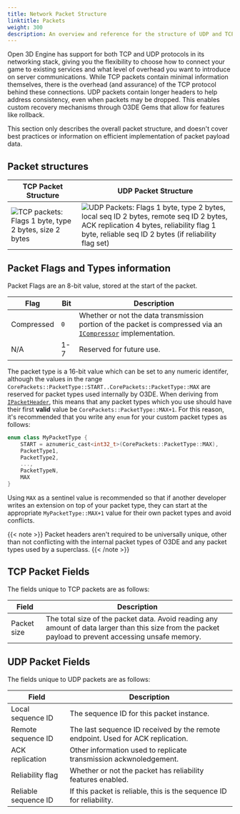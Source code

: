 ```yaml
---
title: Network Packet Structure
linktitle: Packets
weight: 300
description: An overview and reference for the structure of UDP and TCP packets used by the Open 3D Engine networking stack.
---
```


Open 3D Engine has support for both TCP and UDP protocols in its networking stack, giving you the flexibility to choose how to connect your game to existing services and what level of overhead you want to introduce on server communications. While TCP packets contain minimal information themselves, there is the overhead (and assurance) of the TCP protocol behind these connections. UDP packets contain longer headers to help address consistency, even when packets may be dropped. This enables custom recovery mechanisms through O3DE Gems that allow for features like rollback.

This section only describes the overall packet structure, and doesn't cover best practices or information on efficient implementation of packet payload data.

## Packet structures

| TCP Packet Structure | UDP Packet Structure |
|--|--|
| ![TCP packets: Flags 1 byte, type 2 bytes, size 2 bytes](/images/user-guide/networking/tcp-packet-structure.png) | ![UDP Packets: Flags 1 byte, type 2 bytes, local seq ID 2 bytes, remote seq ID 2 bytes, ACK replication 4 bytes, reliability flag 1 byte, reliable seq ID 2 bytes (if reliability flag set)](/images/user-guide/networking/udp-packet-structure.png) |

## Packet Flags and Types information

Packet Flags are an 8-bit value, stored at the start of the packet.

| Flag | Bit | Description |
|--|--|--|
| Compressed | `0` | Whether or not the data transmission portion of the packet is compressed via an [`ICompressor`](/docs/api/frameworks/aznetworking/class_az_networking_1_1_i_compressor.html) implementation. |
| N/A | 1-7 | Reserved for future use. |

The packet type is a 16-bit value which can be set to any numeric identifer, although the values in the range `CorePackets::PacketType::START..CorePackets::PacketType::MAX`
are reserved for packet types used internally by O3DE. When deriving from [`IPacketHeader`](/docs/api/frameworks/aznetworking/class_az_networking_1_1_i_packet_header.html),
this means that any packet types which you use should have their first **valid** value be `CorePackets::PacketType::MAX+1`. For this reason, it's recommended that you write
any `enum` for your custom packet types as follows:

```cpp
enum class MyPacketType {
    START = aznumeric_cast<int32_t>(CorePackets::PacketType::MAX),
    PacketType1,
    PacketType2,
    ...,
    PacketTypeN,
    MAX
}
```

Using `MAX` as a sentinel value is recommended so that if another developer writes an extension on top of your packet type,
they can start at the appropriate `MyPacketType::MAX+1` value for their own packet types and avoid conflicts.

{{< note >}}
Packet headers aren't required to be universally unique, other than not conflicting with the internal packet types of O3DE and any packet types used by a superclass.
{{< /note >}}

## TCP Packet Fields

The fields unique to TCP packets are as follows:

| Field | Description |
|--|--|
| Packet size | The total size of the packet data. Avoid reading any amount of data larger than this size from the packet payload to prevent accessing unsafe memory. |

## UDP Packet Fields

The fields unique to UDP packets are as follows:

| Field | Description |
|--|--|
| Local sequence ID | The sequence ID for this packet instance. |
| Remote sequence ID | The last sequence ID received by the remote endpoint. Used for ACK replication. |
| ACK replication | Other information used to replicate transmission ackwnoledgement. |
| Reliability flag | Whether or not the packet has reliability features enabled. |
| Reliable sequence ID | If this packet is reliable, this is the sequence ID for reliability. |
